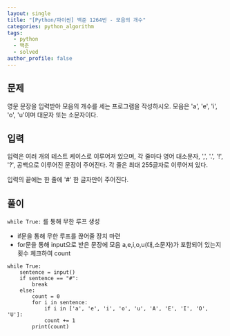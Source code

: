 ```yaml
---
layout: single
title: "[Python/파이썬] 백준 1264번 - 모음의 개수"
categories: python_algorithm
tags:
  - python
  - 백준
  - solved
author_profile: false
---
```

## 문제
영문 문장을 입력받아 모음의 개수를 세는 프로그램을 작성하시오. 모음은 'a', 'e', 'i', 'o', 'u'이며 대문자 또는 소문자이다.

## 입력
입력은 여러 개의 테스트 케이스로 이루어져 있으며, 각 줄마다 영어 대소문자, ',', '.', '!', '?', 공백으로 이루어진 문장이 주어진다. 각 줄은 최대 255글자로 이루어져 있다.

입력의 끝에는 한 줄에 '#' 한 글자만이 주어진다.

## 풀이
`while True:` 를 통해 무한 루프 생성
- if문을 통해 무한 루프를 끊어줄 장치 마련
- for문을 통해 input으로 받은 문장에 모음 a,e,i,o,u(대,소문자)가 포함되어 있는지 횟수 체크하여 count 


```
while True:
	sentence = input()
	if sentence == "#":
		break
	else:
		count = 0
		for i in sentence:
			if i in ['a', 'e', 'i', 'o', 'u', 'A', 'E', 'I', 'O', 'U']:
			count += 1
		print(count)
```



